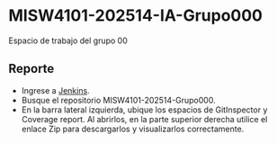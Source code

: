 # MISW4101-202514-IA-Grupo000

Espacio de trabajo del grupo 00

## Reporte

* Ingrese a [Jenkins](http://157.253.238.75:8080/jenkins-misovirtual/).
* Busque el repositorio MISW4101-202514-Grupo000.
* En la barra lateral izquierda, ubique los espacios de GitInspector y Coverage report. Al abrirlos, en la parte superior derecha utilice el enlace Zip para descargarlos y visualizarlos correctamente.
